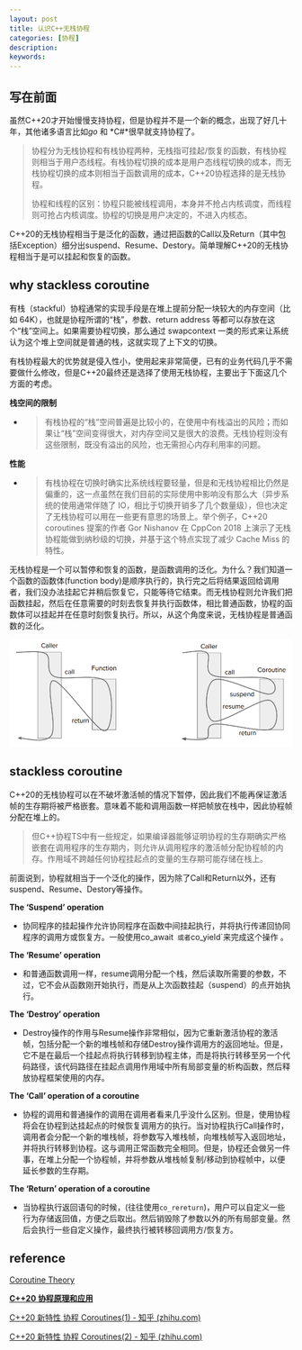 ```yaml
---
layout: post
title: 认识C++无栈协程
categories: [协程]
description: 
keywords: 
---
```


## 写在前面

虽然C++20才开始慢慢支持协程，但是协程并不是一个新的概念，出现了好几十年，其他诸多语言比如*go* 和 *C#*很早就支持协程了。

> 协程分为无栈协程和有栈协程两种，无栈指可挂起/恢复的函数，有栈协程则相当于用户态线程。有栈协程切换的成本是用户态线程切换的成本，而无栈协程切换的成本则相当于函数调用的成本，C++20协程选择的是无栈协程。
>
> 协程和线程的区别：协程只能被线程调用，本身并不抢占内核调度，而线程则可抢占内核调度。协程的切换是用户决定的，不进入内核态。

C++20的无栈协程相当于是泛化的函数，通过把函数的Call以及Return（其中包括Exception）细分出suspend、Resume、Destory。简单理解C++20的无栈协程相当于是可以挂起和恢复的函数。

## why stackless coroutine

有栈（stackful）协程通常的实现手段是在堆上提前分配一块较大的内存空间（比如 64K），也就是协程所谓的“栈”，参数、return address 等都可以存放在这个“栈”空间上。如果需要协程切换，那么通过 swapcontext 一类的形式来让系统认为这个堆上空间就是普通的栈，这就实现了上下文的切换。

有栈协程最大的优势就是侵入性小，使用起来非常简便，已有的业务代码几乎不需要做什么修改，但是C++20最终还是选择了使用无栈协程，主要出于下面这几个方面的考虑。

**栈空间的限制**

+ > 有栈协程的“栈”空间普遍是比较小的，在使用中有栈溢出的风险；而如果让“栈”空间变得很大，对内存空间又是很大的浪费。无栈协程则没有这些限制，既没有溢出的风险，也无需担心内存利用率的问题。

**性能**

+ > 有栈协程在切换时确实比系统线程要轻量，但是和无栈协程相比仍然是偏重的，这一点虽然在我们目前的实际使用中影响没有那么大（异步系统的使用通常伴随了 IO，相比于切换开销多了几个数量级），但也决定了无栈协程可以用在一些更有意思的场景上。举个例子，C++20 coroutines 提案的作者 Gor Nishanov 在 CppCon 2018 上演示了无栈协程能做到纳秒级的切换，并基于这个特点实现了减少 Cache Miss 的特性。

无栈协程是一个可以暂停和恢复的函数，是函数调用的泛化。为什么？我们知道一个函数的函数体(function body)是顺序执行的，执行完之后将结果返回给调用者，我们没办法挂起它并稍后恢复它，只能等待它结束。而无栈协程则允许我们把函数挂起，然后在任意需要的时刻去恢复并执行函数体，相比普通函数，协程的函数体可以挂起并在任意时刻恢复执行。所以，从这个角度来说，无栈协程是普通函数的泛化。

![img](\images\coroutine\1.png)

## stackless coroutine

C++20的无栈协程可以在不破坏激活帧的情况下暂停，因此我们不能再保证激活帧的生存期将被严格嵌套。意味着不能和调用函数一样把帧放在栈中，因此协程帧分配在堆上的。

> 但C++协程TS中有一些规定，如果编译器能够证明协程的生存期确实严格嵌套在调用程序的生存期内，则允许从调用程序的激活帧分配协程帧的内存。作用域不跨越任何协程挂起点的变量的生存期可能存储在栈上。

前面说到，协程就相当于一个泛化的操作，因为除了Call和Return以外，还有suspend、Resume、Destory等操作。

**The ‘Suspend’ operation**

+ 协同程序的挂起操作允许协同程序在函数中间挂起执行，并将执行传递回协同程序的调用方或恢复方。一般使用co_await` 或者`co_yield`来完成这个操作 。

**The ‘Resume’ operation**

+ 和普通函数调用一样，resume调用分配一个栈，然后读取所需要的参数，不过，它不会从函数刚开始执行，而是从上次函数挂起（suspend）的点开始执行。

**The ‘Destroy’ operation**

+ Destroy操作的作用与Resume操作非常相似，因为它重新激活协程的激活帧，包括分配一个新的堆栈帧和存储Destroy操作调用方的返回地址。但是，它不是在最后一个挂起点将执行转移到协程主体，而是将执行转移至另一个代码路径，该代码路径在挂起点调用作用域中所有局部变量的析构函数，然后释放协程框架使用的内存。

**The ‘Call’ operation of a coroutine**

+ 协程的调用和普通操作的调用在调用者看来几乎没什么区别。但是，使用协程将会在协程到达挂起点的时候恢复调用方的执行。当对协程执行Call操作时，调用者会分配一个新的堆栈帧，将参数写入堆栈帧，向堆栈帧写入返回地址，并将执行转移到协程。这与调用正常函数完全相同。但是，协程还会做另一件事，在堆上分配一个协程帧，并将参数从堆栈帧复制/移动到协程帧中，以便延长参数的生存期。

**The ‘Return’ operation of a coroutine**

+ 当协程执行返回语句的时候，(往往使用`co_rereturn`)，用户可以自定义一些行为存储返回值，方便之后取出。然后销毁除了参数以外的所有局部变量。然后会执行一些自定义操作，最终执行被转移回调用方/恢复方。

## reference

[Coroutine Theory](https://lewissbaker.github.io/2017/09/25/coroutine-theory)

[**C++20 协程原理和应用**](http://purecpp.cn/detail?id=2288)

[C++20 新特性 协程 Coroutines(1) - 知乎 (zhihu.com)](https://zhuanlan.zhihu.com/p/349210290)

[C++20 新特性 协程 Coroutines(2) - 知乎 (zhihu.com)](https://zhuanlan.zhihu.com/p/349710180)